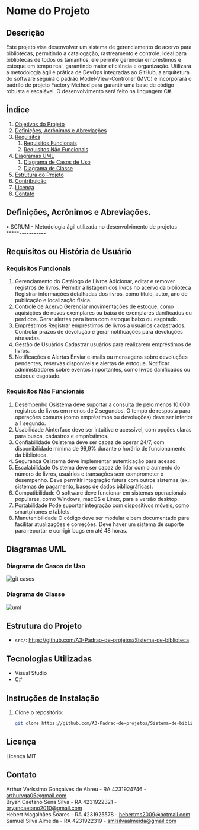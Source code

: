 # Nome do Projeto

## Descrição

 Este projeto visa desenvolver um sistema de gerenciamento de acervo para
 bibliotecas, permitindo a catalogação, rastreamento e controle. Ideal para
 bibliotecas de todos os tamanhos, ele permite gerenciar empréstimos e
 estoque em tempo real, garantindo maior eficiência e organização. Utilizará a
 metodologia ágil e prática de DevOps integradas ao GitHub, a arquitetura do
 software seguirá o padrão Model-View-Controller (MVC) e incorporará o padrão
 de projeto Factory Method para garantir uma base de código robusta e
 escalável. O desenvolvimento será feito na linguagem C#.

## Índice

1. [Objetivos do Projeto](#objetivo)
2. [Definições, Acrônimos e Abreviações](#definição)
3. [Requisitos](#requisitos)
   1. [Requisitos Funcionais](#rf)
   2. [Requisitos Não Funcionais](#rnf)
4. [Diagramas UML](#uml)
   1. [Diagrama de Casos de Uso](#uc)
   2. [Diagrama de Classe](#classe)
5. [Estrutura do Projeto](#estrutura)
6. [Contribuição](#contribuição)
7. [Licença](#licença)
8. [Contato](#contato)

## Definições, Acrônimos e Abreviações.
▪ SCRUM - Metodologia ágil utilizada no desenvolvimento de projetos
*******************-----------**************

## Requisitos ou História de Usuário

   ### Requisitos Funcionais
   
  1. Gerenciamento do Catálogo de Livros 
  Adicionar, editar e remover registros de livros.
  Permitir a listagem dos livros no acervo da biblioteca
  Registrar informações detalhadas dos livros, como título, autor, ano de
  publicação e localização física.
  2. Controle de Acervo
  Gerenciar movimentações de estoque, como aquisições de novos
  exemplares ou baixa de exemplares danificados ou perdidos.
  Gerar alertas para itens com estoque baixo ou esgotado.
  3. Empréstimos
  Registrar empréstimos de livros a usuários cadastrados.
  Controlar prazos de devolução e gerar notificações para devoluções
  atrasadas.
  4. Gestão de Usuários
  Cadastrar usuários para realizarem empréstimos de livros.
  5. Notificações e Alertas
  Enviar e-mails ou mensagens sobre devoluções pendentes, reservas
  disponíveis e alertas de estoque.
  Notificar administradores sobre eventos importantes, como livros
  danificados ou estoque esgotado.

   ### Requisitos Não Funcionais 
  1. Desempenho
 Osistema deve suportar a consulta de pelo menos 10.000 registros de
 livros em menos de 2 segundos.
 O tempo de resposta para operações comuns (como empréstimos ou
 devoluções) deve ser inferior a 1 segundo.
 2. Usabilidade
 Ainterface deve ser intuitiva e acessível, com opções claras para busca,
 cadastros e empréstimos.
 3. Confiabilidade
 Osistema deve ser capaz de operar 24/7, com disponibilidade mínima
 de 99,9% durante o horário de funcionamento da biblioteca.
 4. Segurança
 Osistema deve implementar autenticação para acesso.
 5. Escalabilidade
 Osistema deve ser capaz de lidar com o aumento do número de livros,
 usuários e transações sem comprometer o desempenho.
 Deve permitir integração futura com outros sistemas (ex.: sistemas de
 pagamento, bases de dados bibliográficas).
 6. Compatibilidade
 O software deve funcionar em sistemas operacionais populares, como
 Windows, macOS e Linux, para a versão desktop.
 7. Portabilidade
 Pode suportar integração com dispositivos móveis, como smartphones e
 tablets.
 8. Manutenibilidade
 O código deve ser modular e bem documentado para facilitar
 atualizações e correções.
 Deve haver um sistema de suporte para reportar e corrigir bugs em até
 48 horas.

## Diagramas UML
   
   ### Diagrama de Casos de Uso
    
   ![git casos](https://github.com/user-attachments/assets/f95f17a0-73c4-4827-a6d8-0a6f14f12b85)

   ### Diagrama de Classe

   ![uml](https://github.com/user-attachments/assets/a3cbee5c-4e11-4c9d-aeb2-02650c52102a)

## Estrutura do Projeto 

- `src/`: https://github.com/A3-Padrao-de-projetos/Sistema-de-biblioteca
  
## Tecnologias Utilizadas
- Visual Studio
- C#

## Instruções de Instalação
1. Clone o repositório:
   ```sh
   git clone https://github.com/A3-Padrao-de-projetos/Sistema-de-biblioteca.git
## Licença
 Licença MIT

## Contato

Arthur Veríssimo Gonçalves de Abreu - RA 4231924746 - arthurvga05@gmail.com <br>
Bryan Caetano Sena Silva - RA 4231922321 - bryancaetano2010@gmail.com <br>
Hebert Magalhães Soares - RA 4231925578 - hebertms2009@hotmail.com <br>
Samuel Silva Almeida - RA 4231922319 - smlsilvaalmeida@gmail.com





